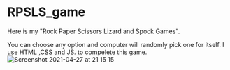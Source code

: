 # RPSLS_game

Here is my "Rock Paper Scissors Lizard and Spock Games".

You can choose any option and computer will randomly pick one for itself.
I use HTML ,CSS and JS. to compelete this game.
![Screenshot 2021-04-27 at 21 15 15](https://user-images.githubusercontent.com/82021741/116299218-b139ee80-a79d-11eb-9660-a75d98a7ac34.png)


